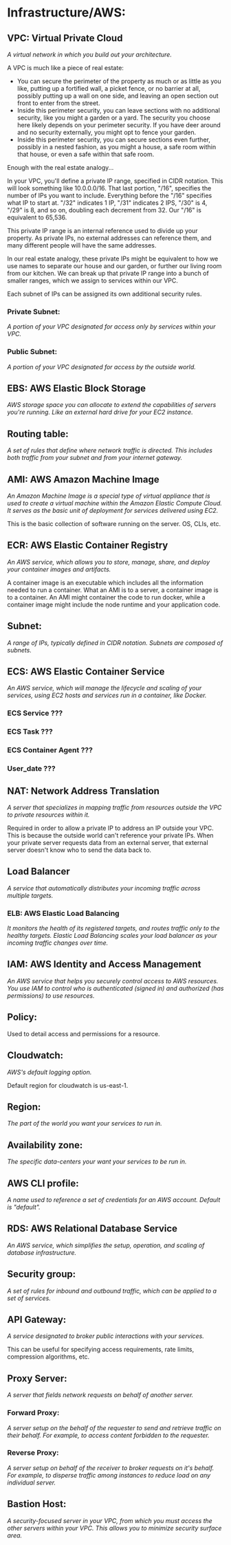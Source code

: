 # Infrastructure/AWS:

## VPC: Virtual Private Cloud

_A virtual network in which you build out your architecture._

A VPC is much like a piece of real estate:

- You can secure the perimeter of the property as much or as little as you like, putting up a fortified wall, a picket fence, or no barrier at all, possibly putting up a wall on one side, and leaving an open section out front to enter from the street.
- Inside this perimeter security, you can leave sections with no additional security, like you might a garden or a yard. The security you choose here likely depends on your perimeter security. If you have deer around and no security externally, you might opt to fence your garden.
- Inside this perimeter security, you can secure sections even further, possibly in a nested fashion, as you might a house, a safe room within that house, or even a safe within that safe room.

Enough with the real estate analogy...

In your VPC, you'll define a private IP range, specified in CIDR notation. This will look something like 10.0.0.0/16. That last portion, "/16", specifies the number of IPs you want to include. Everything before the "/16" specifies what IP to start at. "/32" indicates 1 IP, "/31" indicates 2 IPS, "/30" is 4, "/29" is 8, and so on, doubling each decrement from 32. Our "/16" is equivalent to 65,536.

This private IP range is an internal reference used to divide up your property. As private IPs, no external addresses can reference them, and many different people will have the same addresses.

In our real estate analogy, these private IPs might be equivalent to how we use names to separate our house and our garden, or further our living room from our kitchen. We can break up that private IP range into a bunch of smaller ranges, which we assign to services within our VPC.

Each subnet of IPs can be assigned its own additional security rules.

### Private Subnet:

_A portion of your VPC designated for access only by services within your VPC._

### Public Subnet:

_A portion of your VPC designated for access by the outside world._

## EBS: AWS Elastic Block Storage

_AWS storage space you can allocate to extend the capabilities of servers you're running. Like an external hard drive for your EC2 instance._

## Routing table:

_A set of rules that define where network traffic is directed. This includes both traffic from your subnet and from your internet gateway._

## AMI: AWS Amazon Machine Image

_An Amazon Machine Image is a special type of virtual appliance that is used to create a virtual machine within the Amazon Elastic Compute Cloud. It serves as the basic unit of deployment for services delivered using EC2._

This is the basic collection of software running on the server. OS, CLIs, etc.

## ECR: AWS Elastic Container Registry

_An AWS service, which allows you to store, manage, share, and deploy your container images and artifacts._

A container image is an executable which includes all the information needed to run a container. What an AMI is to a server, a container image is to a container. An AMI might container the code to run docker, while a container image might include the node runtime and your application code.

## Subnet:

_A range of IPs, typically defined in CIDR notation. Subnets are composed of subnets._

## ECS: AWS Elastic Container Service

_An AWS service, which will manage the lifecycle and scaling of your services, using EC2 hosts and services run in a container, like Docker._

### ECS Service ???

### ECS Task ???

### ECS Container Agent ???

### User_date ???

## NAT: Network Address Translation

_A server that specializes in mapping traffic from resources outside the VPC to private resources within it._

Required in order to allow a private IP to address an IP outside your VPC. This is because the outside world can't reference your private IPs. When your private server requests data from an external server, that external server doesn't know who to send the data back to.

## Load Balancer

_A service that automatically distributes your incoming traffic across multiple targets._

### ELB: AWS Elastic Load Balancing

_It monitors the health of its registered targets, and routes traffic only to the healthy targets. Elastic Load Balancing scales your load balancer as your incoming traffic changes over time._

## IAM: AWS Identity and Access Management

_An AWS service that helps you securely control access to AWS resources. You use IAM to control who is authenticated (signed in) and authorized (has permissions) to use resources._

## Policy:

Used to detail access and permissions for a resource.

## Cloudwatch:

_AWS's default logging option._

Default region for cloudwatch is us-east-1.

## Region:

_The part of the world you want your services to run in._

## Availability zone:

_The specific data-centers your want your services to be run in._

## AWS CLI profile:

_A name used to reference a set of credentials for an AWS account. Default is "default"._

## RDS: AWS Relational Database Service

_An AWS service, which simplifies the setup, operation, and scaling of database infrastructure._

## Security group:

_A set of rules for inbound and outbound traffic, which can be applied to a set of services._

## API Gateway:

_A service designated to broker public interactions with your services._

This can be useful for specifying access requirements, rate limits, compression algorithms, etc.

## Proxy Server:

_A server that fields network requests on behalf of another server._

### Forward Proxy:

_A server setup on the behalf of the requester to send and retrieve traffic on their behalf. For example, to access content forbidden to the requester._

### Reverse Proxy:

_A server setup on behalf of the receiver to broker requests on it's behalf. For example, to disperse traffic among instances to reduce load on any individual server._

## Bastion Host:

_A security-focused server in your VPC, from which you must access the other servers within your VPC. This allows you to minimize security surface area._
